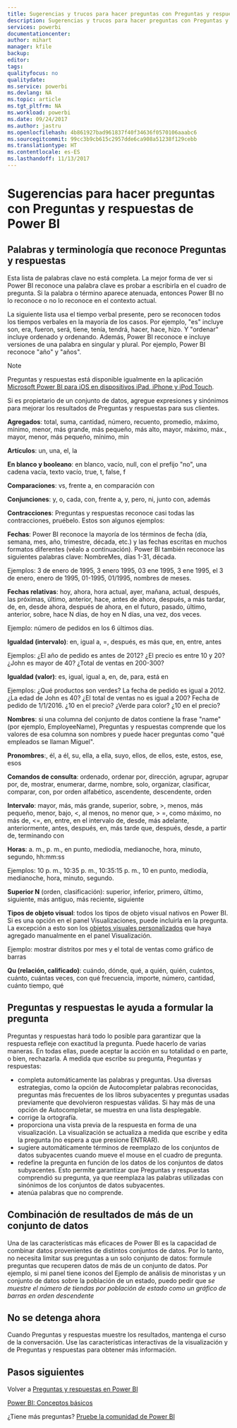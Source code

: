 ```yaml
---
title: Sugerencias y trucos para hacer preguntas con Preguntas y respuestas en Power BI
description: Sugerencias y trucos para hacer preguntas con Preguntas y respuestas en Power BI
services: powerbi
documentationcenter: 
author: mihart
manager: kfile
backup: 
editor: 
tags: 
qualityfocus: no
qualitydate: 
ms.service: powerbi
ms.devlang: NA
ms.topic: article
ms.tgt_pltfrm: NA
ms.workload: powerbi
ms.date: 09/24/2017
ms.author: jastru
ms.openlocfilehash: 4b861927bad961837f40f34636f0570106aaabc6
ms.sourcegitcommit: 99cc3b9cb615c2957dde6ca908a51238f129cebb
ms.translationtype: HT
ms.contentlocale: es-ES
ms.lasthandoff: 11/13/2017
---
```

# <a name="tips-for-asking-questions-in-power-bi-qa"></a>Sugerencias para hacer preguntas con Preguntas y respuestas de Power BI
## <a name="words-and-terminology-that-qa-recognizes"></a>Palabras y terminología que reconoce Preguntas y respuestas
Esta lista de palabras clave no está completa.  La mejor forma de ver si Power BI reconoce una palabra clave es probar a escribirla en el cuadro de pregunta.  Si la palabra o término aparece atenuada, entonces Power BI no lo reconoce o no lo reconoce en el contexto actual.

La siguiente lista usa el tiempo verbal presente, pero se reconocen todos los tiempos verbales en la mayoría de los casos. Por ejemplo, "es" incluye son, era, fueron, será, tiene, tenía, tendrá, hacer, hace, hizo.  Y "ordenar" incluye ordenado y ordenando.  Además, Power BI reconoce e incluye versiones de una palabra en singular y plural. Por ejemplo, Power BI reconoce "año" y "años".

> [!NOTE]
> Preguntas y respuestas está disponible igualmente en la aplicación [Microsoft Power BI para iOS en dispositivos iPad, iPhone y iPod Touch](mobile-apps-ios-qna.md).
> 
> 

Si es propietario de un conjunto de datos, agregue expresiones y sinónimos para mejorar los resultados de Preguntas y respuestas para sus clientes.

**Agregados**: total, suma, cantidad, número, recuento, promedio, máximo, mínimo, menor, más grande, más pequeño, más alto, mayor, máximo, máx., mayor, menor, más pequeño, mínimo, mín

**Artículos**: un, una, el, la

**En blanco y booleano**: en blanco, vacío, null, con el prefijo "no", una cadena vacía, texto vacío, true, t, false, f

**Comparaciones**: vs, frente a, en comparación con

**Conjunciones**: y, o, cada, con, frente a, y, pero, ni, junto con, además

**Contracciones**: Preguntas y respuestas reconoce casi todas las contracciones, pruébelo.  Estos son algunos ejemplos: 

**Fechas**: Power BI reconoce la mayoría de los términos de fecha (día, semana, mes, año, trimestre, década, etc.) y las fechas escritas en muchos formatos diferentes (véalo a continuación). Power BI también reconoce las siguientes palabras clave: NombreMes, días 1-31, década.

Ejemplos: 3 de enero de 1995, 3 enero 1995, 03 ene 1995, 3 ene 1995, el 3 de enero, enero de 1995, 01-1995, 01/1995, nombres de meses.

**Fechas relativas**: hoy, ahora, hora actual, ayer, mañana, actual, después, las próximas, último, anterior, hace, antes de ahora, después, a más tardar, de, en, desde ahora, después de ahora, en el futuro, pasado, último, anterior, sobre, hace N días, de hoy en N días, una vez, dos veces.

Ejemplo: número de pedidos en los 6 últimos días.

**Igualdad (intervalo)**: en, igual a, =, después, es más que, en, entre, antes

Ejemplos: ¿El año de pedido es antes de 2012? ¿El precio es entre 10 y 20? ¿John es mayor de 40? ¿Total de ventas en 200-300?

**Igualdad (valor)**: es, igual, igual a, en, de, para, está en

Ejemplos: ¿Qué productos son verdes? La fecha de pedido es igual a 2012. ¿La edad de John es 40? ¿El total de ventas no es igual a 200? Fecha de pedido de 1/1/2016. ¿10 en el precio? ¿Verde para color? ¿10 en el precio?

**Nombres**: si una columna del conjunto de datos contiene la frase "name" (por ejemplo, EmployeeName), Preguntas y respuestas comprende que los valores de esa columna son nombres y puede hacer preguntas como "qué empleados se llaman Miguel".

**Pronombres**:, él, a él, su, ella, a ella, suyo, ellos, de ellos, este, estos, ese, esos

**Comandos de consulta**: ordenado, ordenar por, dirección, agrupar, agrupar por, de, mostrar, enumerar, darme, nombre, solo, organizar, clasificar, comparar, con, por orden alfabético, ascendente, descendente, orden

**Intervalo**: mayor, más, más grande, superior, sobre, >, menos, más pequeño, menor, bajo, <, al menos, no menor que, > =, como máximo, no más de, <=, en, entre, en el intervalo de, desde, más adelante, anteriormente, antes, después, en, más tarde que, después, desde, a partir de, terminando con

**Horas**: a. m., p. m., en punto, mediodía, medianoche, hora, minuto, segundo, hh:mm:ss

Ejemplos: 10 p. m., 10:35 p. m., 10:35:15 p. m., 10 en punto, mediodía, medianoche, hora, minuto, segundo.

**Superior N** (orden, clasificación): superior, inferior, primero, último, siguiente, más antiguo, más reciente, siguiente

**Tipos de objeto visual**: todos los tipos de objeto visual nativos en Power BI.  Si es una opción en el panel Visualizaciones, puede incluirla en la pregunta.  La excepción a esto son los [objetos visuales personalizados](power-bi-custom-visuals.md) que haya agregado manualmente en el panel Visualización.

Ejemplo: mostrar distritos por mes y el total de ventas como gráfico de barras

**Qu (relación, calificado)**: cuándo, dónde, qué, a quién, quién, cuántos, cuánto, cuántas veces, con qué frecuencia, importe, número, cantidad, cuánto tiempo, qué

## <a name="qa-helps-you-phrase-the-question"></a>Preguntas y respuestas le ayuda a formular la pregunta
Preguntas y respuestas hará todo lo posible para garantizar que la respuesta refleje con exactitud la pregunta. Puede hacerlo de varias maneras. En todas ellas, puede aceptar la acción en su totalidad o en parte, o bien, rechazarla. A medida que escribe su pregunta, Preguntas y respuestas:

* completa automáticamente las palabras y preguntas. Usa diversas estrategias, como la opción de Autocompletar palabras reconocidas, preguntas más frecuentes de los libros subyacentes y preguntas usadas previamente que devolvieron respuestas válidas. Si hay más de una opción de Autocompletar, se muestra en una lista desplegable.
* corrige la ortografía.
* proporciona una vista previa de la respuesta en forma de una visualización. La visualización se actualiza a medida que escribe y edita la pregunta (no espera a que presione ENTRAR).
* sugiere automáticamente términos de reemplazo de los conjuntos de datos subyacentes cuando mueve el mouse en el cuadro de pregunta.
* redefine la pregunta en función de los datos de los conjuntos de datos subyacentes. Esto permite garantizar que Preguntas y respuestas comprendió su pregunta, ya que reemplaza las palabras utilizadas con sinónimos de los conjuntos de datos subyacentes.
* atenúa palabras que no comprende.

## <a name="combine-results-from-more-than-one-dataset"></a>Combinación de resultados de más de un conjunto de datos
Una de las características más eficaces de Power BI es la capacidad de combinar datos provenientes de distintos conjuntos de datos.  Por lo tanto, no necesita limitar sus preguntas a un solo conjunto de datos: formule preguntas que recuperen datos de más de un conjunto de datos. Por ejemplo, si mi panel tiene iconos del Ejemplo de análisis de minoristas y un conjunto de datos sobre la población de un estado, puedo pedir que *se muestre el número de tiendas por población de estado como un gráfico de barras en orden descendente*

## <a name="dont-stop-now"></a>No se detenga ahora
Cuando Preguntas y respuestas muestre los resultados, mantenga el curso de la conversación. Use las características interactivas de la visualización y de Preguntas y respuestas para obtener más información.

## <a name="next-steps"></a>Pasos siguientes
Volver a [Preguntas y respuestas en Power BI](service-q-and-a.md)  

[Power BI: Conceptos básicos](service-basic-concepts.md)  

¿Tiene más preguntas? [Pruebe la comunidad de Power BI](http://community.powerbi.com/)

